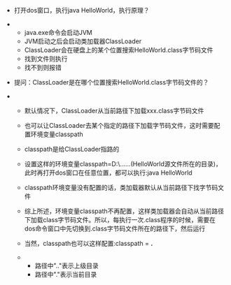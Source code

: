 - 打开dos窗口，执行java HelloWorld，执行原理？

- - java.exe命令会启动JVM
  - JVM启动之后会启动类加载器ClassLoader
  - ClassLoader会在硬盘上的某个位置搜索HelloWorld.class字节码文件
  - 找到文件则执行
  - 找不到则报错

- 提问：ClassLoader是在哪个位置搜索HelloWorld.class字节码文件的？

- - 默认情况下，ClassLoader从当前路径下加载xxx.class字节码文件

  - 也可以让ClassLoader去某个指定的路径下加载字节码文件，这时需要配置环境变量classpath

  - classpath是给ClassLoader指路的

  - 设置这样的环境变量classpath=D:\……(HelloWorld源文件所在的目录)，此时再打开dos窗口在任意位置，都可以执行:java HelloWorld

  - classpath环境变量没有配置的话，类加载器默认从当前路径下找字节码文件

  - 综上所述，环境变量classpath不再配置，这样类加载器会自动从当前路径下加载class字节码文件。所以，每执行一次.class程序的时候，需要在dos命令窗口中先切换到.class字节码文件所在的路径下，然后运行

  - 当然，classpath也可以这样配置:classpath = **.** 

  - - 路径中".."表示上级目录
    - 路径中"."表示当前目录